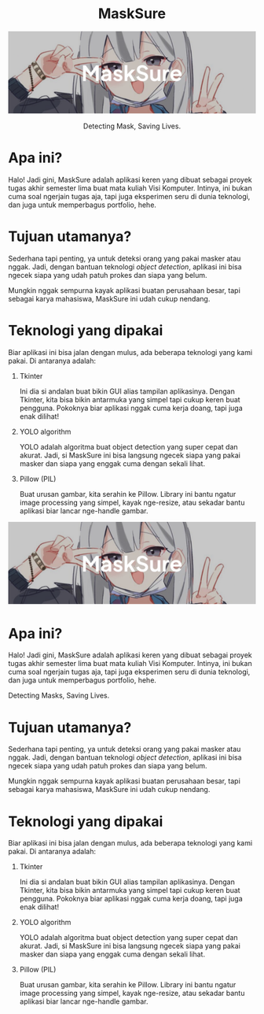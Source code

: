 <div align=center>
  <h1><b>MaskSure</b></h1>
</div>

![](assets/20241128_214330_masksure.png)

<div align=center>
  Detecting Mask, Saving Lives.
</div>

# Apa ini?

Halo! Jadi gini, MaskSure adalah aplikasi keren yang dibuat sebagai proyek tugas akhir semester lima buat mata kuliah Visi Komputer. Intinya, ini bukan cuma soal ngerjain tugas aja, tapi juga eksperimen seru di dunia teknologi, dan juga untuk memperbagus portfolio, hehe.

# Tujuan utamanya?

Sederhana tapi penting, ya untuk deteksi orang yang pakai masker atau nggak. Jadi, dengan bantuan teknologi _object detection_, aplikasi ini bisa ngecek siapa yang udah patuh prokes dan siapa yang belum.

Mungkin nggak sempurna kayak aplikasi buatan perusahaan besar, tapi sebagai karya mahasiswa, MaskSure ini udah cukup nendang.

# Teknologi yang dipakai

Biar aplikasi ini bisa jalan dengan mulus, ada beberapa teknologi yang kami pakai. Di antaranya adalah:

<ol><li><p>Tkinter</p>Ini dia si andalan buat bikin GUI alias tampilan aplikasinya. Dengan Tkinter, kita bisa bikin antarmuka yang simpel tapi cukup keren buat pengguna. Pokoknya biar aplikasi nggak cuma kerja doang, tapi juga enak dilihat!</li><li><p>YOLO algorithm</p>YOLO adalah algoritma buat object detection yang super cepat dan akurat. Jadi, si MaskSure ini bisa langsung ngecek siapa yang pakai masker dan siapa yang enggak cuma dengan sekali lihat.</li><li><p>Pillow (PIL)</p>Buat urusan gambar, kita serahin ke Pillow. Library ini bantu ngatur image processing yang simpel, kayak nge-resize, atau sekadar bantu aplikasi biar lancar nge-handle gambar.</li></ol>

![](assets/20241128_214330_masksure.png)

# Apa ini?

Halo! Jadi gini, MaskSure adalah aplikasi keren yang dibuat sebagai proyek tugas akhir semester lima buat mata kuliah Visi Komputer. Intinya, ini bukan cuma soal ngerjain tugas aja, tapi juga eksperimen seru di dunia teknologi, dan juga untuk memperbagus portfolio, hehe.

Detecting Masks, Saving Lives.

# Tujuan utamanya?

Sederhana tapi penting, ya untuk deteksi orang yang pakai masker atau nggak. Jadi, dengan bantuan teknologi _object detection_, aplikasi ini bisa ngecek siapa yang udah patuh prokes dan siapa yang belum.

Mungkin nggak sempurna kayak aplikasi buatan perusahaan besar, tapi sebagai karya mahasiswa, MaskSure ini udah cukup nendang.

# Teknologi yang dipakai

Biar aplikasi ini bisa jalan dengan mulus, ada beberapa teknologi yang kami pakai. Di antaranya adalah:

<ol><li><p>Tkinter</p>Ini dia si andalan buat bikin GUI alias tampilan aplikasinya. Dengan Tkinter, kita bisa bikin antarmuka yang simpel tapi cukup keren buat pengguna. Pokoknya biar aplikasi nggak cuma kerja doang, tapi juga enak dilihat!</li><li><p>YOLO algorithm</p>YOLO adalah algoritma buat object detection yang super cepat dan akurat. Jadi, si MaskSure ini bisa langsung ngecek siapa yang pakai masker dan siapa yang enggak cuma dengan sekali lihat.</li><li><p>Pillow (PIL)</p>Buat urusan gambar, kita serahin ke Pillow. Library ini bantu ngatur image processing yang simpel, kayak nge-resize, atau sekadar bantu aplikasi biar lancar nge-handle gambar.</li></ol>
